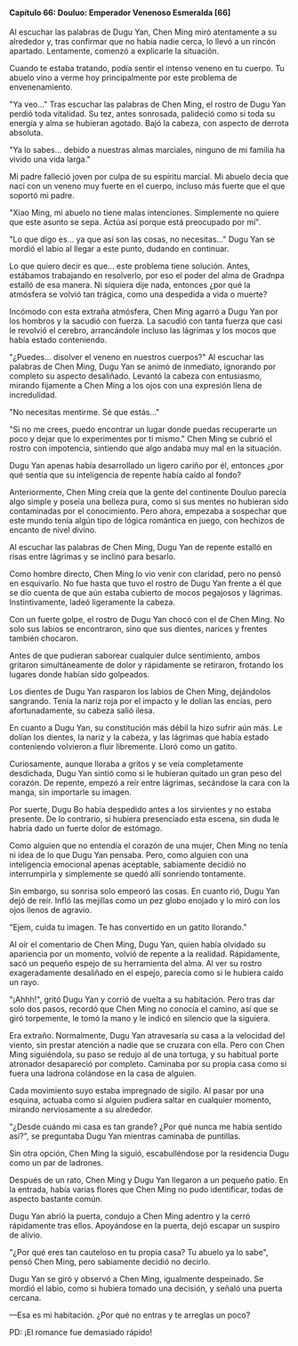 
#### Capítulo 66: Douluo: Emperador Venenoso Esmeralda [66]

Al escuchar las palabras de Dugu Yan, Chen Ming miró atentamente a su alrededor y, tras confirmar que no había nadie cerca, lo llevó a un rincón apartado. Lentamente, comenzó a explicarle la situación.

Cuando te estaba tratando, podía sentir el intenso veneno en tu cuerpo. Tu abuelo vino a verme hoy principalmente por este problema de envenenamiento.

"Ya veo..." Tras escuchar las palabras de Chen Ming, el rostro de Dugu Yan perdió toda vitalidad. Su tez, antes sonrosada, palideció como si toda su energía y alma se hubieran agotado. Bajó la cabeza, con aspecto de derrota absoluta.

"Ya lo sabes... debido a nuestras almas marciales, ninguno de mi familia ha vivido una vida larga."

Mi padre falleció joven por culpa de su espíritu marcial. Mi abuelo decía que nací con un veneno muy fuerte en el cuerpo, incluso más fuerte que el que soportó mi padre.

"Xiao Ming, mi abuelo no tiene malas intenciones. Simplemente no quiere que este asunto se sepa. Actúa así porque está preocupado por mí".

"Lo que digo es... ya que así son las cosas, no necesitas..." Dugu Yan se mordió el labio al llegar a este punto, dudando en continuar.

Lo que quiero decir es que... este problema tiene solución. Antes, estábamos trabajando en resolverlo, por eso el poder del alma de Gradnpa estalló de esa manera. Ni siquiera dije nada, entonces ¿por qué la atmósfera se volvió tan trágica, como una despedida a vida o muerte?

Incómodo con esta extraña atmósfera, Chen Ming agarró a Dugu Yan por los hombros y la sacudió con fuerza. La sacudió con tanta fuerza que casi le revolvió el cerebro, arrancándole incluso las lágrimas y los mocos que había estado conteniendo.

"¿Puedes... disolver el veneno en nuestros cuerpos?" Al escuchar las palabras de Chen Ming, Dugu Yan se animó de inmediato, ignorando por completo su aspecto desaliñado. Levantó la cabeza con entusiasmo, mirando fijamente a Chen Ming a los ojos con una expresión llena de incredulidad.

"No necesitas mentirme. Sé que estás..."

"Si no me crees, puedo encontrar un lugar donde puedas recuperarte un poco y dejar que lo experimentes por ti mismo." Chen Ming se cubrió el rostro con impotencia, sintiendo que algo andaba muy mal en la situación.

Dugu Yan apenas había desarrollado un ligero cariño por él, entonces ¿por qué sentía que su inteligencia de repente había caído al fondo?

Anteriormente, Chen Ming creía que la gente del continente Douluo parecía algo simple y poseía una belleza pura, como si sus mentes no hubieran sido contaminadas por el conocimiento. Pero ahora, empezaba a sospechar que este mundo tenía algún tipo de lógica romántica en juego, con hechizos de encanto de nivel divino.

Al escuchar las palabras de Chen Ming, Dugu Yan de repente estalló en risas entre lágrimas y se inclinó para besarlo.

Como hombre directo, Chen Ming lo vio venir con claridad, pero no pensó en esquivarlo. No fue hasta que tuvo el rostro de Dugu Yan frente a él que se dio cuenta de que aún estaba cubierto de mocos pegajosos y lágrimas. Instintivamente, ladeó ligeramente la cabeza.

Con un fuerte golpe, el rostro de Dugu Yan chocó con el de Chen Ming. No solo sus labios se encontraron, sino que sus dientes, narices y frentes también chocaron.

Antes de que pudieran saborear cualquier dulce sentimiento, ambos gritaron simultáneamente de dolor y rápidamente se retiraron, frotando los lugares donde habían sido golpeados.

Los dientes de Dugu Yan rasparon los labios de Chen Ming, dejándolos sangrando. Tenía la nariz roja por el impacto y le dolían las encías, pero afortunadamente, su cabeza salió ilesa.

En cuanto a Dugu Yan, su constitución más débil la hizo sufrir aún más. Le dolían los dientes, la nariz y la cabeza, y las lágrimas que había estado conteniendo volvieron a fluir libremente. Lloró como un gatito.

Curiosamente, aunque lloraba a gritos y se veía completamente desdichada, Dugu Yan sintió como si le hubieran quitado un gran peso del corazón. De repente, empezó a reír entre lágrimas, secándose la cara con la manga, sin importarle su imagen.

Por suerte, Dugu Bo había despedido antes a los sirvientes y no estaba presente. De lo contrario, si hubiera presenciado esta escena, sin duda le habría dado un fuerte dolor de estómago.

Como alguien que no entendía el corazón de una mujer, Chen Ming no tenía ni idea de lo que Dugu Yan pensaba. Pero, como alguien con una inteligencia emocional apenas aceptable, sabiamente decidió no interrumpirla y simplemente se quedó allí sonriendo tontamente.

Sin embargo, su sonrisa solo empeoró las cosas. En cuanto rió, Dugu Yan dejó de reír. Infló las mejillas como un pez globo enojado y lo miró con los ojos llenos de agravio.

"Ejem, cuida tu imagen. Te has convertido en un gatito llorando."

Al oír el comentario de Chen Ming, Dugu Yan, quien había olvidado su apariencia por un momento, volvió de repente a la realidad. Rápidamente, sacó un pequeño espejo de su herramienta del alma. Al ver su rostro exageradamente desaliñado en el espejo, parecía como si le hubiera caído un rayo.

"¡Ahhh!", gritó Dugu Yan y corrió de vuelta a su habitación. Pero tras dar solo dos pasos, recordó que Chen Ming no conocía el camino, así que se giró torpemente, le tomó la mano y le indicó en silencio que la siguiera.

Era extraño. Normalmente, Dugu Yan atravesaría su casa a la velocidad del viento, sin prestar atención a nadie que se cruzara con ella. Pero con Chen Ming siguiéndola, su paso se redujo al de una tortuga, y su habitual porte atronador desapareció por completo. Caminaba por su propia casa como si fuera una ladrona colándose en la casa de alguien.

Cada movimiento suyo estaba impregnado de sigilo. Al pasar por una esquina, actuaba como si alguien pudiera saltar en cualquier momento, mirando nerviosamente a su alrededor.

"¿Desde cuándo mi casa es tan grande? ¿Por qué nunca me había sentido así?", se preguntaba Dugu Yan mientras caminaba de puntillas.

Sin otra opción, Chen Ming la siguió, escabulléndose por la residencia Dugu como un par de ladrones.

Después de un rato, Chen Ming y Dugu Yan llegaron a un pequeño patio. En la entrada, había varias flores que Chen Ming no pudo identificar, todas de aspecto bastante común.

Dugu Yan abrió la puerta, condujo a Chen Ming adentro y la cerró rápidamente tras ellos. Apoyándose en la puerta, dejó escapar un suspiro de alivio.

"¿Por qué eres tan cauteloso en tu propia casa? Tu abuelo ya lo sabe", pensó Chen Ming, pero sabiamente decidió no decirlo.

Dugu Yan se giró y observó a Chen Ming, igualmente despeinado. Se mordió el labio, como si hubiera tomado una decisión, y señaló una puerta cercana.

—Esa es mi habitación. ¿Por qué no entras y te arreglas un poco?

PD: ¡El romance fue demasiado rápido!